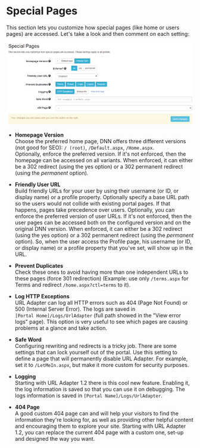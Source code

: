 # Special Pages

This section lets you customize how special pages (like home or users pages) are accessed. Let's take a look and then comment on each setting:

![](special-pages.png)

* **Homepage Version**
<br />Choose the preferred home page, DNN offers three different versions (not good for SEO): `/ (root)`, `/Default.aspx`, `/Home.aspx`. 
<br />Optionally, enforce the preferred version. If it's not enforced, then the homepage can be accessed on all variants. When enforced, it can either be a 302 redirect (using the yes option) or a 302 permanent redirect (using the *permanent* option).

* **Friendly User URL**
<br />Build friendly URLs for your user by using their username (or ID, or display name) or a profile property. Optionally specify a base URL path so the users would not collide with existing portal pages. If that happens, pages take precedence over users. Optionally, you can enforce the preferred version of user URLs. If it's not enforced, then the user pages can be accessed both on the configured version and on the original DNN version. When enforced, it can either be a 302 redirect (using the yes option) or a 302 permanent redirect (using the *permanent* option). So, when the user access the Profile page, his username (or ID, or display name) or a profile property that you've set, will show up in the URL.

* **Prevent Duplicates**
<br />Check these ones to avoid having more than one independent URLs to these pages (force 301 redirection) (Example: use only `/terms.aspx` for Terms and redirect `/home.aspx?ctl=terms` to it).

* **Log HTTP Exceptions**
<br />URL Adapter can log all HTTP errors such as 404 (Page Not Found) or 500 (Internal Server Error). The logs are saved in <br /> `[Portal Home]/Logs/UrlAdapter` (full path showed in the "View error logs" page). This option is very useful to see which pages are causing problems at a glance and take action.

* **Safe Word**
<br />Configuring rewriting and redirects is a tricky job. There are some settings that can lock yourself out of the portal. Use this setting to define a page that will permanently disable URL Adapter. For example, set it to `/LetMeIn.aspx`, but make it more custom for security purposes.

* **Logging**
<br />Starting with URL Adapter 1.2 there is this cool new feature. Enabling it, the log information is saved so that you can use it on debugging. The logs information is saved in `[Portal Name]/Logs/UrlAdapter`.  

* **404 Page**
<br />A good custom 404 page can and will help your visitors to find the information they're looking for, as well as providing other helpful content and encouraging them to explore your site. Starting with URL Adapter 1.2, you can replace the current 404 page with a custom one, set-up and designed the way you want. 